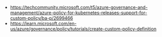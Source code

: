 - https://techcommunity.microsoft.com/t5/azure-governance-and-management/azure-policy-for-kubernetes-releases-support-for-custom-policy/ba-p/2699466
- https://learn.microsoft.com/en-us/azure/governance/policy/tutorials/create-custom-policy-definition
